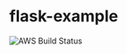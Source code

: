# flask-example

<img alt="AWS Build Status" src="https://codebuild.us-east-1.amazonaws.com/badges?uuid=eyJlbmNyeXB0ZWREYXRhIjoiV2ZNQUZxSVcyMUlmd1BiLzhIQXRIQlVkZ2dCK2lCWTRDMU5wUHJYVkxISkRKcEYvWFNoMlZRbUJJbmoyY0piRmtBb2pxVHNjVFhQTnZaYU5LM0orTk9nPSIsIml2UGFyYW1ldGVyU3BlYyI6IjQwQkhaZkRiellPdUE1MzUiLCJtYXRlcmlhbFNldFNlcmlhbCI6MX0%3D&branch=main">
